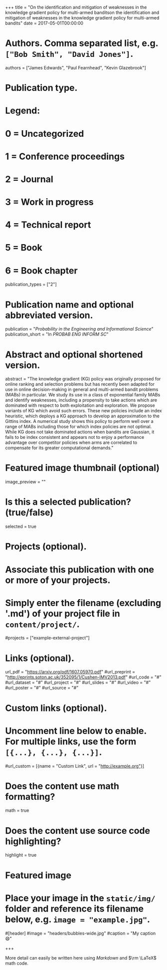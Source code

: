 +++
title = "On the identification and mitigation of weaknesses in the knowledge gradient policy for multi-armed banditson the identification and mitigation of weaknesses in the knowledge gradient policy for multi-armed bandits"
date = 2017-05-01T00:00:00

# Authors. Comma separated list, e.g. `["Bob Smith", "David Jones"]`.
authors = ["James Edwards", "Paul Fearnhead", "Kevin Glazebrook"]

# Publication type.
# Legend:
# 0 = Uncategorized
# 1 = Conference proceedings
# 2 = Journal
# 3 = Work in progress
# 4 = Technical report
# 5 = Book
# 6 = Book chapter
publication_types = ["2"]

# Publication name and optional abbreviated version.
publication = "*Probability in the Engineering and Informational Science*"
publication_short = "In *PROBAB ENG INFORM SC*"

# Abstract and optional shortened version.
abstract = "The knowledge gradient (KG) policy was originally proposed for online ranking and selection problems but has recently been adapted for use in online decision-making in general and multi-armed bandit problems (MABs) in particular. We study its use in a class of exponential family MABs and identify weaknesses, including a propensity to take actions which are dominated with respect to both exploitation and exploration. We propose variants of KG which avoid such errors. These new policies include an index heuristic, which deploys a KG approach to develop an approximation to the Gittins index. A numerical study shows this policy to perform well over a range of MABs including those for which index policies are not optimal. While KG does not take dominated actions when bandits are Gaussian, it fails to be index consistent and appears not to enjoy a performance advantage over competitor policies when arms are correlated to compensate for its greater computational demands."

# Featured image thumbnail (optional)
image_preview = ""

# Is this a selected publication? (true/false)
selected = true

# Projects (optional).
#   Associate this publication with one or more of your projects.
#   Simply enter the filename (excluding '.md') of your project file in `content/project/`.
#projects = ["example-external-project"]

# Links (optional).
url_pdf = "https://arxiv.org/pdf/1607.05970.pdf"
#url_preprint = "http://eprints.soton.ac.uk/352095/1/Cushen-IMV2013.pdf"
#url_code = "#"
#url_dataset = "#"
#url_project = "#"
#url_slides = "#"
#url_video = "#"
#url_poster = "#"
#url_source = "#"

# Custom links (optional).
#   Uncomment line below to enable. For multiple links, use the form `[{...}, {...}, {...}]`.
#url_custom = [{name = "Custom Link", url = "http://example.org"}]

# Does the content use math formatting?
math = true

# Does the content use source code highlighting?
highlight = true

# Featured image
# Place your image in the `static/img/` folder and reference its filename below, e.g. `image = "example.jpg"`.
#[header]
#image = "headers/bubbles-wide.jpg"
#caption = "My caption :smile:"

+++

More detail can easily be written here using *Markdown* and $\rm \LaTeX$ math code.
